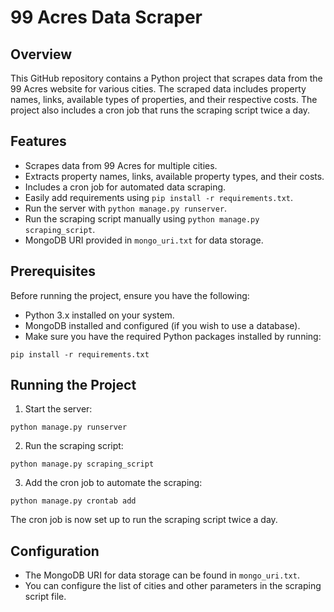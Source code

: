 # 99 Acres Data Scraper

## Overview

This GitHub repository contains a Python project that scrapes data from the 99 Acres website for various cities. The scraped data includes property names,
links, available types of properties, and their respective costs. The project also includes a cron job that runs the scraping script twice a day.

## Features

- Scrapes data from 99 Acres for multiple cities.
- Extracts property names, links, available property types, and their costs.
- Includes a cron job for automated data scraping.
- Easily add requirements using `pip install -r requirements.txt`.
- Run the server with `python manage.py runserver`.
- Run the scraping script manually using `python manage.py scraping_script`.
- MongoDB URI provided in `mongo_uri.txt` for data storage.

## Prerequisites

Before running the project, ensure you have the following:

- Python 3.x installed on your system.
- MongoDB installed and configured (if you wish to use a database).
- Make sure you have the required Python packages installed by running:

```
pip install -r requirements.txt
```

## Running the Project

1. Start the server:

```
python manage.py runserver
```

2. Run the scraping script:

```
python manage.py scraping_script
```

3. Add the cron job to automate the scraping:

```
python manage.py crontab add
```

The cron job is now set up to run the scraping script twice a day.

## Configuration

- The MongoDB URI for data storage can be found in `mongo_uri.txt`.
- You can configure the list of cities and other parameters in the scraping script file.

